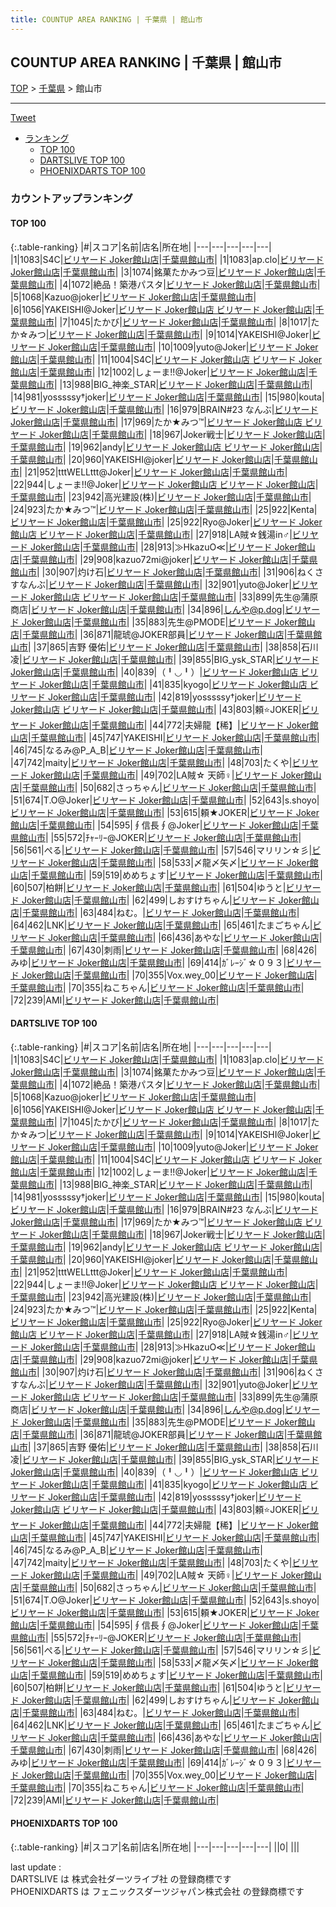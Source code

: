 ```yaml
---
title: COUNTUP AREA RANKING | 千葉県 | 館山市
---
```

## COUNTUP AREA RANKING | 千葉県 | 館山市

[TOP](/darts/rank/) > [千葉県](/darts/rank/千葉県/) > 館山市

___

<a href="https://twitter.com/share?ref_src=twsrc%5Etfw" data-text="COUNTUP AREA RANKING | 千葉県館山市" class="twitter-share-button" data-hashtags="DARTSLIVE,PHOENIXDARTS,darts,ダーツ" data-show-count="false">Tweet</a>

* [ランキング](#カウントアップランキング)
    * [TOP 100](#top-100)
    * [DARTSLIVE TOP 100](#dartslive-top-100)
    * [PHOENIXDARTS TOP 100](#phoenixdarts-top-100)

### カウントアップランキング

#### TOP 100



{:.table-ranking}
|#|スコア|名前|店名|所在地|
|---|---|---|---|---|
|1|1083|<span class="rank-name-dl">S4C</span>|<a href="https://search.dartslive.com/jp/shop/3a32fc2dd0c8eac10d9b047a20a7ba1e">ビリヤード Joker館山店</a>|<a href="/darts/rank/千葉県/館山市">千葉県館山市</a>|
|1|1083|<span class="rank-name-dl">ap.clo</span>|<a href="https://search.dartslive.com/jp/shop/3a32fc2dd0c8eac10d9b047a20a7ba1e">ビリヤード Joker館山店</a>|<a href="/darts/rank/千葉県/館山市">千葉県館山市</a>|
|3|1074|<span class="rank-name-dl">銘菓たかみつ豆</span>|<a href="https://search.dartslive.com/jp/shop/3a32fc2dd0c8eac10d9b047a20a7ba1e">ビリヤード Joker館山店</a>|<a href="/darts/rank/千葉県/館山市">千葉県館山市</a>|
|4|1072|<span class="rank-name-dl">絶品！築港パスタ</span>|<a href="https://search.dartslive.com/jp/shop/3a32fc2dd0c8eac10d9b047a20a7ba1e">ビリヤード Joker館山店</a>|<a href="/darts/rank/千葉県/館山市">千葉県館山市</a>|
|5|1068|<span class="rank-name-dl">Kazuo@joker</span>|<a href="https://search.dartslive.com/jp/shop/3a32fc2dd0c8eac10d9b047a20a7ba1e">ビリヤード Joker館山店</a>|<a href="/darts/rank/千葉県/館山市">千葉県館山市</a>|
|6|1056|<span class="rank-name-dl">YAKEISHI@Joker</span>|<a href="https://search.dartslive.com/jp/shop/3a32fc2dd0c8eac10d9b047a20a7ba1e">ビリヤード Joker館山店 ビリヤード Joker館山店</a>|<a href="/darts/rank/千葉県/館山市">千葉県館山市</a>|
|7|1045|<span class="rank-name-dl">たかび</span>|<a href="https://search.dartslive.com/jp/shop/3a32fc2dd0c8eac10d9b047a20a7ba1e">ビリヤード Joker館山店</a>|<a href="/darts/rank/千葉県/館山市">千葉県館山市</a>|
|8|1017|<span class="rank-name-dl">たか☆みつ</span>|<a href="https://search.dartslive.com/jp/shop/3a32fc2dd0c8eac10d9b047a20a7ba1e">ビリヤード Joker館山店</a>|<a href="/darts/rank/千葉県/館山市">千葉県館山市</a>|
|9|1014|<span class="rank-name-dl">YAKEISHI@Joker</span>|<a href="https://search.dartslive.com/jp/shop/3a32fc2dd0c8eac10d9b047a20a7ba1e">ビリヤード Joker館山店</a>|<a href="/darts/rank/千葉県/館山市">千葉県館山市</a>|
|10|1009|<span class="rank-name-dl">yuto@Joker</span>|<a href="https://search.dartslive.com/jp/shop/3a32fc2dd0c8eac10d9b047a20a7ba1e">ビリヤード Joker館山店</a>|<a href="/darts/rank/千葉県/館山市">千葉県館山市</a>|
|11|1004|<span class="rank-name-dl">S4C</span>|<a href="https://search.dartslive.com/jp/shop/3a32fc2dd0c8eac10d9b047a20a7ba1e">ビリヤード Joker館山店 ビリヤード Joker館山店</a>|<a href="/darts/rank/千葉県/館山市">千葉県館山市</a>|
|12|1002|<span class="rank-name-dl">しょーま!!@Joker</span>|<a href="https://search.dartslive.com/jp/shop/3a32fc2dd0c8eac10d9b047a20a7ba1e">ビリヤード Joker館山店</a>|<a href="/darts/rank/千葉県/館山市">千葉県館山市</a>|
|13|988|<span class="rank-name-dl">BIG_神楽_STAR</span>|<a href="https://search.dartslive.com/jp/shop/3a32fc2dd0c8eac10d9b047a20a7ba1e">ビリヤード Joker館山店</a>|<a href="/darts/rank/千葉県/館山市">千葉県館山市</a>|
|14|981|<span class="rank-name-dl">yosssssy†joker</span>|<a href="https://search.dartslive.com/jp/shop/3a32fc2dd0c8eac10d9b047a20a7ba1e">ビリヤード Joker館山店</a>|<a href="/darts/rank/千葉県/館山市">千葉県館山市</a>|
|15|980|<span class="rank-name-dl">kouta</span>|<a href="https://search.dartslive.com/jp/shop/3a32fc2dd0c8eac10d9b047a20a7ba1e">ビリヤード Joker館山店</a>|<a href="/darts/rank/千葉県/館山市">千葉県館山市</a>|
|16|979|<span class="rank-name-dl">BRAIN#23 なんぶ</span>|<a href="https://search.dartslive.com/jp/shop/3a32fc2dd0c8eac10d9b047a20a7ba1e">ビリヤード Joker館山店</a>|<a href="/darts/rank/千葉県/館山市">千葉県館山市</a>|
|17|969|<span class="rank-name-dl">たか★みつ™</span>|<a href="https://search.dartslive.com/jp/shop/3a32fc2dd0c8eac10d9b047a20a7ba1e">ビリヤード Joker館山店 ビリヤード Joker館山店</a>|<a href="/darts/rank/千葉県/館山市">千葉県館山市</a>|
|18|967|<span class="rank-name-dl">Joker戦士</span>|<a href="https://search.dartslive.com/jp/shop/3a32fc2dd0c8eac10d9b047a20a7ba1e">ビリヤード Joker館山店</a>|<a href="/darts/rank/千葉県/館山市">千葉県館山市</a>|
|19|962|<span class="rank-name-dl">andy</span>|<a href="https://search.dartslive.com/jp/shop/3a32fc2dd0c8eac10d9b047a20a7ba1e">ビリヤード Joker館山店 ビリヤード Joker館山店</a>|<a href="/darts/rank/千葉県/館山市">千葉県館山市</a>|
|20|960|<span class="rank-name-dl">YAKEISHI@joker</span>|<a href="https://search.dartslive.com/jp/shop/3a32fc2dd0c8eac10d9b047a20a7ba1e">ビリヤード Joker館山店</a>|<a href="/darts/rank/千葉県/館山市">千葉県館山市</a>|
|21|952|<span class="rank-name-dl">tttWELLttt@Joker</span>|<a href="https://search.dartslive.com/jp/shop/3a32fc2dd0c8eac10d9b047a20a7ba1e">ビリヤード Joker館山店</a>|<a href="/darts/rank/千葉県/館山市">千葉県館山市</a>|
|22|944|<span class="rank-name-dl">しょーま!!@Joker</span>|<a href="https://search.dartslive.com/jp/shop/3a32fc2dd0c8eac10d9b047a20a7ba1e">ビリヤード Joker館山店 ビリヤード Joker館山店</a>|<a href="/darts/rank/千葉県/館山市">千葉県館山市</a>|
|23|942|<span class="rank-name-dl">高光建設(株)</span>|<a href="https://search.dartslive.com/jp/shop/3a32fc2dd0c8eac10d9b047a20a7ba1e">ビリヤード Joker館山店</a>|<a href="/darts/rank/千葉県/館山市">千葉県館山市</a>|
|24|923|<span class="rank-name-dl">たか★みつ™</span>|<a href="https://search.dartslive.com/jp/shop/3a32fc2dd0c8eac10d9b047a20a7ba1e">ビリヤード Joker館山店</a>|<a href="/darts/rank/千葉県/館山市">千葉県館山市</a>|
|25|922|<span class="rank-name-dl">Kenta</span>|<a href="https://search.dartslive.com/jp/shop/3a32fc2dd0c8eac10d9b047a20a7ba1e">ビリヤード Joker館山店</a>|<a href="/darts/rank/千葉県/館山市">千葉県館山市</a>|
|25|922|<span class="rank-name-dl">Ryo@Joker</span>|<a href="https://search.dartslive.com/jp/shop/3a32fc2dd0c8eac10d9b047a20a7ba1e">ビリヤード Joker館山店 ビリヤード Joker館山店</a>|<a href="/darts/rank/千葉県/館山市">千葉県館山市</a>|
|27|918|<span class="rank-name-dl">LA賊☆銭湯in♂</span>|<a href="https://search.dartslive.com/jp/shop/3a32fc2dd0c8eac10d9b047a20a7ba1e">ビリヤード Joker館山店</a>|<a href="/darts/rank/千葉県/館山市">千葉県館山市</a>|
|28|913|<span class="rank-name-dl">≫HkazuO≪</span>|<a href="https://search.dartslive.com/jp/shop/3a32fc2dd0c8eac10d9b047a20a7ba1e">ビリヤード Joker館山店</a>|<a href="/darts/rank/千葉県/館山市">千葉県館山市</a>|
|29|908|<span class="rank-name-dl">kazuo72mi@joker</span>|<a href="https://search.dartslive.com/jp/shop/3a32fc2dd0c8eac10d9b047a20a7ba1e">ビリヤード Joker館山店</a>|<a href="/darts/rank/千葉県/館山市">千葉県館山市</a>|
|30|907|<span class="rank-name-dl">灼け石</span>|<a href="https://search.dartslive.com/jp/shop/3a32fc2dd0c8eac10d9b047a20a7ba1e">ビリヤード Joker館山店</a>|<a href="/darts/rank/千葉県/館山市">千葉県館山市</a>|
|31|906|<span class="rank-name-dl">ねくさすなんぶ</span>|<a href="https://search.dartslive.com/jp/shop/3a32fc2dd0c8eac10d9b047a20a7ba1e">ビリヤード Joker館山店</a>|<a href="/darts/rank/千葉県/館山市">千葉県館山市</a>|
|32|901|<span class="rank-name-dl">yuto@Joker</span>|<a href="https://search.dartslive.com/jp/shop/3a32fc2dd0c8eac10d9b047a20a7ba1e">ビリヤード Joker館山店 ビリヤード Joker館山店</a>|<a href="/darts/rank/千葉県/館山市">千葉県館山市</a>|
|33|899|<span class="rank-name-dl">先生@蒲原商店</span>|<a href="https://search.dartslive.com/jp/shop/3a32fc2dd0c8eac10d9b047a20a7ba1e">ビリヤード Joker館山店</a>|<a href="/darts/rank/千葉県/館山市">千葉県館山市</a>|
|34|896|<span class="rank-name-dl">しんや@p.dog</span>|<a href="https://search.dartslive.com/jp/shop/3a32fc2dd0c8eac10d9b047a20a7ba1e">ビリヤード Joker館山店</a>|<a href="/darts/rank/千葉県/館山市">千葉県館山市</a>|
|35|883|<span class="rank-name-dl">先生@PMODE</span>|<a href="https://search.dartslive.com/jp/shop/3a32fc2dd0c8eac10d9b047a20a7ba1e">ビリヤード Joker館山店</a>|<a href="/darts/rank/千葉県/館山市">千葉県館山市</a>|
|36|871|<span class="rank-name-dl">龍琥@JOKER部員</span>|<a href="https://search.dartslive.com/jp/shop/3a32fc2dd0c8eac10d9b047a20a7ba1e">ビリヤード Joker館山店</a>|<a href="/darts/rank/千葉県/館山市">千葉県館山市</a>|
|37|865|<span class="rank-name-dl">吉野 優佑</span>|<a href="https://search.dartslive.com/jp/shop/3a32fc2dd0c8eac10d9b047a20a7ba1e">ビリヤード Joker館山店</a>|<a href="/darts/rank/千葉県/館山市">千葉県館山市</a>|
|38|858|<span class="rank-name-dl">石川 凌</span>|<a href="https://search.dartslive.com/jp/shop/3a32fc2dd0c8eac10d9b047a20a7ba1e">ビリヤード Joker館山店</a>|<a href="/darts/rank/千葉県/館山市">千葉県館山市</a>|
|39|855|<span class="rank-name-dl">BIG_ysk_STAR</span>|<a href="https://search.dartslive.com/jp/shop/3a32fc2dd0c8eac10d9b047a20a7ba1e">ビリヤード Joker館山店</a>|<a href="/darts/rank/千葉県/館山市">千葉県館山市</a>|
|40|839|<span class="rank-name-dl">（╹◡╹）</span>|<a href="https://search.dartslive.com/jp/shop/3a32fc2dd0c8eac10d9b047a20a7ba1e">ビリヤード Joker館山店 ビリヤード Joker館山店</a>|<a href="/darts/rank/千葉県/館山市">千葉県館山市</a>|
|41|835|<span class="rank-name-dl">kyogo</span>|<a href="https://search.dartslive.com/jp/shop/3a32fc2dd0c8eac10d9b047a20a7ba1e">ビリヤード Joker館山店 ビリヤード Joker館山店</a>|<a href="/darts/rank/千葉県/館山市">千葉県館山市</a>|
|42|819|<span class="rank-name-dl">yosssssy†joker</span>|<a href="https://search.dartslive.com/jp/shop/3a32fc2dd0c8eac10d9b047a20a7ba1e">ビリヤード Joker館山店 ビリヤード Joker館山店</a>|<a href="/darts/rank/千葉県/館山市">千葉県館山市</a>|
|43|803|<span class="rank-name-dl">頼⭐JOKER</span>|<a href="https://search.dartslive.com/jp/shop/3a32fc2dd0c8eac10d9b047a20a7ba1e">ビリヤード Joker館山店</a>|<a href="/darts/rank/千葉県/館山市">千葉県館山市</a>|
|44|772|<span class="rank-name-dl">夫婦龍【稀】</span>|<a href="https://search.dartslive.com/jp/shop/3a32fc2dd0c8eac10d9b047a20a7ba1e">ビリヤード Joker館山店</a>|<a href="/darts/rank/千葉県/館山市">千葉県館山市</a>|
|45|747|<span class="rank-name-dl">YAKEISHI</span>|<a href="https://search.dartslive.com/jp/shop/3a32fc2dd0c8eac10d9b047a20a7ba1e">ビリヤード Joker館山店</a>|<a href="/darts/rank/千葉県/館山市">千葉県館山市</a>|
|46|745|<span class="rank-name-dl">なるみ@P_A_B</span>|<a href="https://search.dartslive.com/jp/shop/3a32fc2dd0c8eac10d9b047a20a7ba1e">ビリヤード Joker館山店</a>|<a href="/darts/rank/千葉県/館山市">千葉県館山市</a>|
|47|742|<span class="rank-name-dl">maity</span>|<a href="https://search.dartslive.com/jp/shop/3a32fc2dd0c8eac10d9b047a20a7ba1e">ビリヤード Joker館山店</a>|<a href="/darts/rank/千葉県/館山市">千葉県館山市</a>|
|48|703|<span class="rank-name-dl">たくや</span>|<a href="https://search.dartslive.com/jp/shop/3a32fc2dd0c8eac10d9b047a20a7ba1e">ビリヤード Joker館山店</a>|<a href="/darts/rank/千葉県/館山市">千葉県館山市</a>|
|49|702|<span class="rank-name-dl">LA賊☆ 天師♀️</span>|<a href="https://search.dartslive.com/jp/shop/3a32fc2dd0c8eac10d9b047a20a7ba1e">ビリヤード Joker館山店</a>|<a href="/darts/rank/千葉県/館山市">千葉県館山市</a>|
|50|682|<span class="rank-name-dl">さっちゃん</span>|<a href="https://search.dartslive.com/jp/shop/3a32fc2dd0c8eac10d9b047a20a7ba1e">ビリヤード Joker館山店</a>|<a href="/darts/rank/千葉県/館山市">千葉県館山市</a>|
|51|674|<span class="rank-name-dl">T.O@Joker</span>|<a href="https://search.dartslive.com/jp/shop/3a32fc2dd0c8eac10d9b047a20a7ba1e">ビリヤード Joker館山店</a>|<a href="/darts/rank/千葉県/館山市">千葉県館山市</a>|
|52|643|<span class="rank-name-dl">s.shoyo</span>|<a href="https://search.dartslive.com/jp/shop/3a32fc2dd0c8eac10d9b047a20a7ba1e">ビリヤード Joker館山店</a>|<a href="/darts/rank/千葉県/館山市">千葉県館山市</a>|
|53|615|<span class="rank-name-dl">頼★JOKER</span>|<a href="https://search.dartslive.com/jp/shop/3a32fc2dd0c8eac10d9b047a20a7ba1e">ビリヤード Joker館山店</a>|<a href="/darts/rank/千葉県/館山市">千葉県館山市</a>|
|54|595|<span class="rank-name-dl">∮信長∮@Joker</span>|<a href="https://search.dartslive.com/jp/shop/3a32fc2dd0c8eac10d9b047a20a7ba1e">ビリヤード Joker館山店</a>|<a href="/darts/rank/千葉県/館山市">千葉県館山市</a>|
|55|572|<span class="rank-name-dl">ﾁｬｰﾘｰ@JOKER</span>|<a href="https://search.dartslive.com/jp/shop/3a32fc2dd0c8eac10d9b047a20a7ba1e">ビリヤード Joker館山店</a>|<a href="/darts/rank/千葉県/館山市">千葉県館山市</a>|
|56|561|<span class="rank-name-dl">ぺる</span>|<a href="https://search.dartslive.com/jp/shop/3a32fc2dd0c8eac10d9b047a20a7ba1e">ビリヤード Joker館山店</a>|<a href="/darts/rank/千葉県/館山市">千葉県館山市</a>|
|57|546|<span class="rank-name-dl">マリリン☆彡</span>|<a href="https://search.dartslive.com/jp/shop/3a32fc2dd0c8eac10d9b047a20a7ba1e">ビリヤード Joker館山店</a>|<a href="/darts/rank/千葉県/館山市">千葉県館山市</a>|
|58|533|<span class="rank-name-dl">〆龍〆矢〆</span>|<a href="https://search.dartslive.com/jp/shop/3a32fc2dd0c8eac10d9b047a20a7ba1e">ビリヤード Joker館山店</a>|<a href="/darts/rank/千葉県/館山市">千葉県館山市</a>|
|59|519|<span class="rank-name-dl">めめちょす</span>|<a href="https://search.dartslive.com/jp/shop/3a32fc2dd0c8eac10d9b047a20a7ba1e">ビリヤード Joker館山店</a>|<a href="/darts/rank/千葉県/館山市">千葉県館山市</a>|
|60|507|<span class="rank-name-dl">柏餅</span>|<a href="https://search.dartslive.com/jp/shop/3a32fc2dd0c8eac10d9b047a20a7ba1e">ビリヤード Joker館山店</a>|<a href="/darts/rank/千葉県/館山市">千葉県館山市</a>|
|61|504|<span class="rank-name-dl">ゆうと</span>|<a href="https://search.dartslive.com/jp/shop/3a32fc2dd0c8eac10d9b047a20a7ba1e">ビリヤード Joker館山店</a>|<a href="/darts/rank/千葉県/館山市">千葉県館山市</a>|
|62|499|<span class="rank-name-dl">しおすけちゃん</span>|<a href="https://search.dartslive.com/jp/shop/3a32fc2dd0c8eac10d9b047a20a7ba1e">ビリヤード Joker館山店</a>|<a href="/darts/rank/千葉県/館山市">千葉県館山市</a>|
|63|484|<span class="rank-name-dl">ねむ。</span>|<a href="https://search.dartslive.com/jp/shop/3a32fc2dd0c8eac10d9b047a20a7ba1e">ビリヤード Joker館山店</a>|<a href="/darts/rank/千葉県/館山市">千葉県館山市</a>|
|64|462|<span class="rank-name-dl">LNK</span>|<a href="https://search.dartslive.com/jp/shop/3a32fc2dd0c8eac10d9b047a20a7ba1e">ビリヤード Joker館山店</a>|<a href="/darts/rank/千葉県/館山市">千葉県館山市</a>|
|65|461|<span class="rank-name-dl">たまごちゃん</span>|<a href="https://search.dartslive.com/jp/shop/3a32fc2dd0c8eac10d9b047a20a7ba1e">ビリヤード Joker館山店</a>|<a href="/darts/rank/千葉県/館山市">千葉県館山市</a>|
|66|436|<span class="rank-name-dl">あやな</span>|<a href="https://search.dartslive.com/jp/shop/3a32fc2dd0c8eac10d9b047a20a7ba1e">ビリヤード Joker館山店</a>|<a href="/darts/rank/千葉県/館山市">千葉県館山市</a>|
|67|430|<span class="rank-name-dl">刺雨</span>|<a href="https://search.dartslive.com/jp/shop/3a32fc2dd0c8eac10d9b047a20a7ba1e">ビリヤード Joker館山店</a>|<a href="/darts/rank/千葉県/館山市">千葉県館山市</a>|
|68|426|<span class="rank-name-dl">みゆ</span>|<a href="https://search.dartslive.com/jp/shop/3a32fc2dd0c8eac10d9b047a20a7ba1e">ビリヤード Joker館山店</a>|<a href="/darts/rank/千葉県/館山市">千葉県館山市</a>|
|69|414|<span class="rank-name-dl">ｶﾞﾚｰｼﾞ☆０９３</span>|<a href="https://search.dartslive.com/jp/shop/3a32fc2dd0c8eac10d9b047a20a7ba1e">ビリヤード Joker館山店</a>|<a href="/darts/rank/千葉県/館山市">千葉県館山市</a>|
|70|355|<span class="rank-name-dl">Vox.wey_00</span>|<a href="https://search.dartslive.com/jp/shop/3a32fc2dd0c8eac10d9b047a20a7ba1e">ビリヤード Joker館山店</a>|<a href="/darts/rank/千葉県/館山市">千葉県館山市</a>|
|70|355|<span class="rank-name-dl">ねこちゃん</span>|<a href="https://search.dartslive.com/jp/shop/3a32fc2dd0c8eac10d9b047a20a7ba1e">ビリヤード Joker館山店</a>|<a href="/darts/rank/千葉県/館山市">千葉県館山市</a>|
|72|239|<span class="rank-name-dl">AMI</span>|<a href="https://search.dartslive.com/jp/shop/3a32fc2dd0c8eac10d9b047a20a7ba1e">ビリヤード Joker館山店</a>|<a href="/darts/rank/千葉県/館山市">千葉県館山市</a>|


#### DARTSLIVE TOP 100



{:.table-ranking}
|#|スコア|名前|店名|所在地|
|---|---|---|---|---|
|1|1083|<span class="rank-name-dl">S4C</span>|<a href="https://search.dartslive.com/jp/shop/3a32fc2dd0c8eac10d9b047a20a7ba1e">ビリヤード Joker館山店</a>|<a href="/darts/rank/千葉県/館山市">千葉県館山市</a>|
|1|1083|<span class="rank-name-dl">ap.clo</span>|<a href="https://search.dartslive.com/jp/shop/3a32fc2dd0c8eac10d9b047a20a7ba1e">ビリヤード Joker館山店</a>|<a href="/darts/rank/千葉県/館山市">千葉県館山市</a>|
|3|1074|<span class="rank-name-dl">銘菓たかみつ豆</span>|<a href="https://search.dartslive.com/jp/shop/3a32fc2dd0c8eac10d9b047a20a7ba1e">ビリヤード Joker館山店</a>|<a href="/darts/rank/千葉県/館山市">千葉県館山市</a>|
|4|1072|<span class="rank-name-dl">絶品！築港パスタ</span>|<a href="https://search.dartslive.com/jp/shop/3a32fc2dd0c8eac10d9b047a20a7ba1e">ビリヤード Joker館山店</a>|<a href="/darts/rank/千葉県/館山市">千葉県館山市</a>|
|5|1068|<span class="rank-name-dl">Kazuo@joker</span>|<a href="https://search.dartslive.com/jp/shop/3a32fc2dd0c8eac10d9b047a20a7ba1e">ビリヤード Joker館山店</a>|<a href="/darts/rank/千葉県/館山市">千葉県館山市</a>|
|6|1056|<span class="rank-name-dl">YAKEISHI@Joker</span>|<a href="https://search.dartslive.com/jp/shop/3a32fc2dd0c8eac10d9b047a20a7ba1e">ビリヤード Joker館山店 ビリヤード Joker館山店</a>|<a href="/darts/rank/千葉県/館山市">千葉県館山市</a>|
|7|1045|<span class="rank-name-dl">たかび</span>|<a href="https://search.dartslive.com/jp/shop/3a32fc2dd0c8eac10d9b047a20a7ba1e">ビリヤード Joker館山店</a>|<a href="/darts/rank/千葉県/館山市">千葉県館山市</a>|
|8|1017|<span class="rank-name-dl">たか☆みつ</span>|<a href="https://search.dartslive.com/jp/shop/3a32fc2dd0c8eac10d9b047a20a7ba1e">ビリヤード Joker館山店</a>|<a href="/darts/rank/千葉県/館山市">千葉県館山市</a>|
|9|1014|<span class="rank-name-dl">YAKEISHI@Joker</span>|<a href="https://search.dartslive.com/jp/shop/3a32fc2dd0c8eac10d9b047a20a7ba1e">ビリヤード Joker館山店</a>|<a href="/darts/rank/千葉県/館山市">千葉県館山市</a>|
|10|1009|<span class="rank-name-dl">yuto@Joker</span>|<a href="https://search.dartslive.com/jp/shop/3a32fc2dd0c8eac10d9b047a20a7ba1e">ビリヤード Joker館山店</a>|<a href="/darts/rank/千葉県/館山市">千葉県館山市</a>|
|11|1004|<span class="rank-name-dl">S4C</span>|<a href="https://search.dartslive.com/jp/shop/3a32fc2dd0c8eac10d9b047a20a7ba1e">ビリヤード Joker館山店 ビリヤード Joker館山店</a>|<a href="/darts/rank/千葉県/館山市">千葉県館山市</a>|
|12|1002|<span class="rank-name-dl">しょーま!!@Joker</span>|<a href="https://search.dartslive.com/jp/shop/3a32fc2dd0c8eac10d9b047a20a7ba1e">ビリヤード Joker館山店</a>|<a href="/darts/rank/千葉県/館山市">千葉県館山市</a>|
|13|988|<span class="rank-name-dl">BIG_神楽_STAR</span>|<a href="https://search.dartslive.com/jp/shop/3a32fc2dd0c8eac10d9b047a20a7ba1e">ビリヤード Joker館山店</a>|<a href="/darts/rank/千葉県/館山市">千葉県館山市</a>|
|14|981|<span class="rank-name-dl">yosssssy†joker</span>|<a href="https://search.dartslive.com/jp/shop/3a32fc2dd0c8eac10d9b047a20a7ba1e">ビリヤード Joker館山店</a>|<a href="/darts/rank/千葉県/館山市">千葉県館山市</a>|
|15|980|<span class="rank-name-dl">kouta</span>|<a href="https://search.dartslive.com/jp/shop/3a32fc2dd0c8eac10d9b047a20a7ba1e">ビリヤード Joker館山店</a>|<a href="/darts/rank/千葉県/館山市">千葉県館山市</a>|
|16|979|<span class="rank-name-dl">BRAIN#23 なんぶ</span>|<a href="https://search.dartslive.com/jp/shop/3a32fc2dd0c8eac10d9b047a20a7ba1e">ビリヤード Joker館山店</a>|<a href="/darts/rank/千葉県/館山市">千葉県館山市</a>|
|17|969|<span class="rank-name-dl">たか★みつ™</span>|<a href="https://search.dartslive.com/jp/shop/3a32fc2dd0c8eac10d9b047a20a7ba1e">ビリヤード Joker館山店 ビリヤード Joker館山店</a>|<a href="/darts/rank/千葉県/館山市">千葉県館山市</a>|
|18|967|<span class="rank-name-dl">Joker戦士</span>|<a href="https://search.dartslive.com/jp/shop/3a32fc2dd0c8eac10d9b047a20a7ba1e">ビリヤード Joker館山店</a>|<a href="/darts/rank/千葉県/館山市">千葉県館山市</a>|
|19|962|<span class="rank-name-dl">andy</span>|<a href="https://search.dartslive.com/jp/shop/3a32fc2dd0c8eac10d9b047a20a7ba1e">ビリヤード Joker館山店 ビリヤード Joker館山店</a>|<a href="/darts/rank/千葉県/館山市">千葉県館山市</a>|
|20|960|<span class="rank-name-dl">YAKEISHI@joker</span>|<a href="https://search.dartslive.com/jp/shop/3a32fc2dd0c8eac10d9b047a20a7ba1e">ビリヤード Joker館山店</a>|<a href="/darts/rank/千葉県/館山市">千葉県館山市</a>|
|21|952|<span class="rank-name-dl">tttWELLttt@Joker</span>|<a href="https://search.dartslive.com/jp/shop/3a32fc2dd0c8eac10d9b047a20a7ba1e">ビリヤード Joker館山店</a>|<a href="/darts/rank/千葉県/館山市">千葉県館山市</a>|
|22|944|<span class="rank-name-dl">しょーま!!@Joker</span>|<a href="https://search.dartslive.com/jp/shop/3a32fc2dd0c8eac10d9b047a20a7ba1e">ビリヤード Joker館山店 ビリヤード Joker館山店</a>|<a href="/darts/rank/千葉県/館山市">千葉県館山市</a>|
|23|942|<span class="rank-name-dl">高光建設(株)</span>|<a href="https://search.dartslive.com/jp/shop/3a32fc2dd0c8eac10d9b047a20a7ba1e">ビリヤード Joker館山店</a>|<a href="/darts/rank/千葉県/館山市">千葉県館山市</a>|
|24|923|<span class="rank-name-dl">たか★みつ™</span>|<a href="https://search.dartslive.com/jp/shop/3a32fc2dd0c8eac10d9b047a20a7ba1e">ビリヤード Joker館山店</a>|<a href="/darts/rank/千葉県/館山市">千葉県館山市</a>|
|25|922|<span class="rank-name-dl">Kenta</span>|<a href="https://search.dartslive.com/jp/shop/3a32fc2dd0c8eac10d9b047a20a7ba1e">ビリヤード Joker館山店</a>|<a href="/darts/rank/千葉県/館山市">千葉県館山市</a>|
|25|922|<span class="rank-name-dl">Ryo@Joker</span>|<a href="https://search.dartslive.com/jp/shop/3a32fc2dd0c8eac10d9b047a20a7ba1e">ビリヤード Joker館山店 ビリヤード Joker館山店</a>|<a href="/darts/rank/千葉県/館山市">千葉県館山市</a>|
|27|918|<span class="rank-name-dl">LA賊☆銭湯in♂</span>|<a href="https://search.dartslive.com/jp/shop/3a32fc2dd0c8eac10d9b047a20a7ba1e">ビリヤード Joker館山店</a>|<a href="/darts/rank/千葉県/館山市">千葉県館山市</a>|
|28|913|<span class="rank-name-dl">≫HkazuO≪</span>|<a href="https://search.dartslive.com/jp/shop/3a32fc2dd0c8eac10d9b047a20a7ba1e">ビリヤード Joker館山店</a>|<a href="/darts/rank/千葉県/館山市">千葉県館山市</a>|
|29|908|<span class="rank-name-dl">kazuo72mi@joker</span>|<a href="https://search.dartslive.com/jp/shop/3a32fc2dd0c8eac10d9b047a20a7ba1e">ビリヤード Joker館山店</a>|<a href="/darts/rank/千葉県/館山市">千葉県館山市</a>|
|30|907|<span class="rank-name-dl">灼け石</span>|<a href="https://search.dartslive.com/jp/shop/3a32fc2dd0c8eac10d9b047a20a7ba1e">ビリヤード Joker館山店</a>|<a href="/darts/rank/千葉県/館山市">千葉県館山市</a>|
|31|906|<span class="rank-name-dl">ねくさすなんぶ</span>|<a href="https://search.dartslive.com/jp/shop/3a32fc2dd0c8eac10d9b047a20a7ba1e">ビリヤード Joker館山店</a>|<a href="/darts/rank/千葉県/館山市">千葉県館山市</a>|
|32|901|<span class="rank-name-dl">yuto@Joker</span>|<a href="https://search.dartslive.com/jp/shop/3a32fc2dd0c8eac10d9b047a20a7ba1e">ビリヤード Joker館山店 ビリヤード Joker館山店</a>|<a href="/darts/rank/千葉県/館山市">千葉県館山市</a>|
|33|899|<span class="rank-name-dl">先生@蒲原商店</span>|<a href="https://search.dartslive.com/jp/shop/3a32fc2dd0c8eac10d9b047a20a7ba1e">ビリヤード Joker館山店</a>|<a href="/darts/rank/千葉県/館山市">千葉県館山市</a>|
|34|896|<span class="rank-name-dl">しんや@p.dog</span>|<a href="https://search.dartslive.com/jp/shop/3a32fc2dd0c8eac10d9b047a20a7ba1e">ビリヤード Joker館山店</a>|<a href="/darts/rank/千葉県/館山市">千葉県館山市</a>|
|35|883|<span class="rank-name-dl">先生@PMODE</span>|<a href="https://search.dartslive.com/jp/shop/3a32fc2dd0c8eac10d9b047a20a7ba1e">ビリヤード Joker館山店</a>|<a href="/darts/rank/千葉県/館山市">千葉県館山市</a>|
|36|871|<span class="rank-name-dl">龍琥@JOKER部員</span>|<a href="https://search.dartslive.com/jp/shop/3a32fc2dd0c8eac10d9b047a20a7ba1e">ビリヤード Joker館山店</a>|<a href="/darts/rank/千葉県/館山市">千葉県館山市</a>|
|37|865|<span class="rank-name-dl">吉野 優佑</span>|<a href="https://search.dartslive.com/jp/shop/3a32fc2dd0c8eac10d9b047a20a7ba1e">ビリヤード Joker館山店</a>|<a href="/darts/rank/千葉県/館山市">千葉県館山市</a>|
|38|858|<span class="rank-name-dl">石川 凌</span>|<a href="https://search.dartslive.com/jp/shop/3a32fc2dd0c8eac10d9b047a20a7ba1e">ビリヤード Joker館山店</a>|<a href="/darts/rank/千葉県/館山市">千葉県館山市</a>|
|39|855|<span class="rank-name-dl">BIG_ysk_STAR</span>|<a href="https://search.dartslive.com/jp/shop/3a32fc2dd0c8eac10d9b047a20a7ba1e">ビリヤード Joker館山店</a>|<a href="/darts/rank/千葉県/館山市">千葉県館山市</a>|
|40|839|<span class="rank-name-dl">（╹◡╹）</span>|<a href="https://search.dartslive.com/jp/shop/3a32fc2dd0c8eac10d9b047a20a7ba1e">ビリヤード Joker館山店 ビリヤード Joker館山店</a>|<a href="/darts/rank/千葉県/館山市">千葉県館山市</a>|
|41|835|<span class="rank-name-dl">kyogo</span>|<a href="https://search.dartslive.com/jp/shop/3a32fc2dd0c8eac10d9b047a20a7ba1e">ビリヤード Joker館山店 ビリヤード Joker館山店</a>|<a href="/darts/rank/千葉県/館山市">千葉県館山市</a>|
|42|819|<span class="rank-name-dl">yosssssy†joker</span>|<a href="https://search.dartslive.com/jp/shop/3a32fc2dd0c8eac10d9b047a20a7ba1e">ビリヤード Joker館山店 ビリヤード Joker館山店</a>|<a href="/darts/rank/千葉県/館山市">千葉県館山市</a>|
|43|803|<span class="rank-name-dl">頼⭐JOKER</span>|<a href="https://search.dartslive.com/jp/shop/3a32fc2dd0c8eac10d9b047a20a7ba1e">ビリヤード Joker館山店</a>|<a href="/darts/rank/千葉県/館山市">千葉県館山市</a>|
|44|772|<span class="rank-name-dl">夫婦龍【稀】</span>|<a href="https://search.dartslive.com/jp/shop/3a32fc2dd0c8eac10d9b047a20a7ba1e">ビリヤード Joker館山店</a>|<a href="/darts/rank/千葉県/館山市">千葉県館山市</a>|
|45|747|<span class="rank-name-dl">YAKEISHI</span>|<a href="https://search.dartslive.com/jp/shop/3a32fc2dd0c8eac10d9b047a20a7ba1e">ビリヤード Joker館山店</a>|<a href="/darts/rank/千葉県/館山市">千葉県館山市</a>|
|46|745|<span class="rank-name-dl">なるみ@P_A_B</span>|<a href="https://search.dartslive.com/jp/shop/3a32fc2dd0c8eac10d9b047a20a7ba1e">ビリヤード Joker館山店</a>|<a href="/darts/rank/千葉県/館山市">千葉県館山市</a>|
|47|742|<span class="rank-name-dl">maity</span>|<a href="https://search.dartslive.com/jp/shop/3a32fc2dd0c8eac10d9b047a20a7ba1e">ビリヤード Joker館山店</a>|<a href="/darts/rank/千葉県/館山市">千葉県館山市</a>|
|48|703|<span class="rank-name-dl">たくや</span>|<a href="https://search.dartslive.com/jp/shop/3a32fc2dd0c8eac10d9b047a20a7ba1e">ビリヤード Joker館山店</a>|<a href="/darts/rank/千葉県/館山市">千葉県館山市</a>|
|49|702|<span class="rank-name-dl">LA賊☆ 天師♀️</span>|<a href="https://search.dartslive.com/jp/shop/3a32fc2dd0c8eac10d9b047a20a7ba1e">ビリヤード Joker館山店</a>|<a href="/darts/rank/千葉県/館山市">千葉県館山市</a>|
|50|682|<span class="rank-name-dl">さっちゃん</span>|<a href="https://search.dartslive.com/jp/shop/3a32fc2dd0c8eac10d9b047a20a7ba1e">ビリヤード Joker館山店</a>|<a href="/darts/rank/千葉県/館山市">千葉県館山市</a>|
|51|674|<span class="rank-name-dl">T.O@Joker</span>|<a href="https://search.dartslive.com/jp/shop/3a32fc2dd0c8eac10d9b047a20a7ba1e">ビリヤード Joker館山店</a>|<a href="/darts/rank/千葉県/館山市">千葉県館山市</a>|
|52|643|<span class="rank-name-dl">s.shoyo</span>|<a href="https://search.dartslive.com/jp/shop/3a32fc2dd0c8eac10d9b047a20a7ba1e">ビリヤード Joker館山店</a>|<a href="/darts/rank/千葉県/館山市">千葉県館山市</a>|
|53|615|<span class="rank-name-dl">頼★JOKER</span>|<a href="https://search.dartslive.com/jp/shop/3a32fc2dd0c8eac10d9b047a20a7ba1e">ビリヤード Joker館山店</a>|<a href="/darts/rank/千葉県/館山市">千葉県館山市</a>|
|54|595|<span class="rank-name-dl">∮信長∮@Joker</span>|<a href="https://search.dartslive.com/jp/shop/3a32fc2dd0c8eac10d9b047a20a7ba1e">ビリヤード Joker館山店</a>|<a href="/darts/rank/千葉県/館山市">千葉県館山市</a>|
|55|572|<span class="rank-name-dl">ﾁｬｰﾘｰ@JOKER</span>|<a href="https://search.dartslive.com/jp/shop/3a32fc2dd0c8eac10d9b047a20a7ba1e">ビリヤード Joker館山店</a>|<a href="/darts/rank/千葉県/館山市">千葉県館山市</a>|
|56|561|<span class="rank-name-dl">ぺる</span>|<a href="https://search.dartslive.com/jp/shop/3a32fc2dd0c8eac10d9b047a20a7ba1e">ビリヤード Joker館山店</a>|<a href="/darts/rank/千葉県/館山市">千葉県館山市</a>|
|57|546|<span class="rank-name-dl">マリリン☆彡</span>|<a href="https://search.dartslive.com/jp/shop/3a32fc2dd0c8eac10d9b047a20a7ba1e">ビリヤード Joker館山店</a>|<a href="/darts/rank/千葉県/館山市">千葉県館山市</a>|
|58|533|<span class="rank-name-dl">〆龍〆矢〆</span>|<a href="https://search.dartslive.com/jp/shop/3a32fc2dd0c8eac10d9b047a20a7ba1e">ビリヤード Joker館山店</a>|<a href="/darts/rank/千葉県/館山市">千葉県館山市</a>|
|59|519|<span class="rank-name-dl">めめちょす</span>|<a href="https://search.dartslive.com/jp/shop/3a32fc2dd0c8eac10d9b047a20a7ba1e">ビリヤード Joker館山店</a>|<a href="/darts/rank/千葉県/館山市">千葉県館山市</a>|
|60|507|<span class="rank-name-dl">柏餅</span>|<a href="https://search.dartslive.com/jp/shop/3a32fc2dd0c8eac10d9b047a20a7ba1e">ビリヤード Joker館山店</a>|<a href="/darts/rank/千葉県/館山市">千葉県館山市</a>|
|61|504|<span class="rank-name-dl">ゆうと</span>|<a href="https://search.dartslive.com/jp/shop/3a32fc2dd0c8eac10d9b047a20a7ba1e">ビリヤード Joker館山店</a>|<a href="/darts/rank/千葉県/館山市">千葉県館山市</a>|
|62|499|<span class="rank-name-dl">しおすけちゃん</span>|<a href="https://search.dartslive.com/jp/shop/3a32fc2dd0c8eac10d9b047a20a7ba1e">ビリヤード Joker館山店</a>|<a href="/darts/rank/千葉県/館山市">千葉県館山市</a>|
|63|484|<span class="rank-name-dl">ねむ。</span>|<a href="https://search.dartslive.com/jp/shop/3a32fc2dd0c8eac10d9b047a20a7ba1e">ビリヤード Joker館山店</a>|<a href="/darts/rank/千葉県/館山市">千葉県館山市</a>|
|64|462|<span class="rank-name-dl">LNK</span>|<a href="https://search.dartslive.com/jp/shop/3a32fc2dd0c8eac10d9b047a20a7ba1e">ビリヤード Joker館山店</a>|<a href="/darts/rank/千葉県/館山市">千葉県館山市</a>|
|65|461|<span class="rank-name-dl">たまごちゃん</span>|<a href="https://search.dartslive.com/jp/shop/3a32fc2dd0c8eac10d9b047a20a7ba1e">ビリヤード Joker館山店</a>|<a href="/darts/rank/千葉県/館山市">千葉県館山市</a>|
|66|436|<span class="rank-name-dl">あやな</span>|<a href="https://search.dartslive.com/jp/shop/3a32fc2dd0c8eac10d9b047a20a7ba1e">ビリヤード Joker館山店</a>|<a href="/darts/rank/千葉県/館山市">千葉県館山市</a>|
|67|430|<span class="rank-name-dl">刺雨</span>|<a href="https://search.dartslive.com/jp/shop/3a32fc2dd0c8eac10d9b047a20a7ba1e">ビリヤード Joker館山店</a>|<a href="/darts/rank/千葉県/館山市">千葉県館山市</a>|
|68|426|<span class="rank-name-dl">みゆ</span>|<a href="https://search.dartslive.com/jp/shop/3a32fc2dd0c8eac10d9b047a20a7ba1e">ビリヤード Joker館山店</a>|<a href="/darts/rank/千葉県/館山市">千葉県館山市</a>|
|69|414|<span class="rank-name-dl">ｶﾞﾚｰｼﾞ☆０９３</span>|<a href="https://search.dartslive.com/jp/shop/3a32fc2dd0c8eac10d9b047a20a7ba1e">ビリヤード Joker館山店</a>|<a href="/darts/rank/千葉県/館山市">千葉県館山市</a>|
|70|355|<span class="rank-name-dl">Vox.wey_00</span>|<a href="https://search.dartslive.com/jp/shop/3a32fc2dd0c8eac10d9b047a20a7ba1e">ビリヤード Joker館山店</a>|<a href="/darts/rank/千葉県/館山市">千葉県館山市</a>|
|70|355|<span class="rank-name-dl">ねこちゃん</span>|<a href="https://search.dartslive.com/jp/shop/3a32fc2dd0c8eac10d9b047a20a7ba1e">ビリヤード Joker館山店</a>|<a href="/darts/rank/千葉県/館山市">千葉県館山市</a>|
|72|239|<span class="rank-name-dl">AMI</span>|<a href="https://search.dartslive.com/jp/shop/3a32fc2dd0c8eac10d9b047a20a7ba1e">ビリヤード Joker館山店</a>|<a href="/darts/rank/千葉県/館山市">千葉県館山市</a>|


#### PHOENIXDARTS TOP 100



{:.table-ranking}
|#|スコア|名前|店名|所在地|
|---|---|---|---|---|
||0|<span class="rank-name-dl"> </span>|<a href=""></a>|<a href="/darts/rank//"></a>|


<div class="footer border-top border-gray-light mt-5 pt-3 text-right text-gray">
    last update : <span style="font-weight: italic" id="foot_last_modified"></span><br />
    DARTSLIVE は 株式会社ダーツライブ社 の登録商標です<br />
    PHOENIXDARTS は フェニックスダーツジャパン株式会社 の登録商標です<br />
</div>

<script src="https://cdnjs.cloudflare.com/ajax/libs/jquery.tablesorter/2.31.3/js/jquery.tablesorter.min.js" integrity="sha512-qzgd5cYSZcosqpzpn7zF2ZId8f/8CHmFKZ8j7mU4OUXTNRd5g+ZHBPsgKEwoqxCtdQvExE5LprwwPAgoicguNg==" crossorigin="anonymous" referrerpolicy="no-referrer"></script>
<link rel="stylesheet" href="https://cdnjs.cloudflare.com/ajax/libs/jquery.tablesorter/2.31.3/css/theme.default.min.css" integrity="sha512-wghhOJkjQX0Lh3NSWvNKeZ0ZpNn+SPVXX1Qyc9OCaogADktxrBiBdKGDoqVUOyhStvMBmJQ8ZdMHiR3wuEq8+w==" crossorigin="anonymous" referrerpolicy="no-referrer" />
<script>
$(function() {
    $(".table-ranking").tablesorter({sortList:[[0, 0]]});
    $("#foot_last_modified").text(formatDate(new Date(document.lastModified), 'yyyy-MM-dd HH:mm:ss'));
});
</script>

<script async src="https://platform.twitter.com/widgets.js" charset="utf-8"></script>